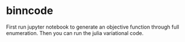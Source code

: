 # binncode

First run jupyter notebook to generate an objective function through full enumeration. Then you can run the julia variational code.
